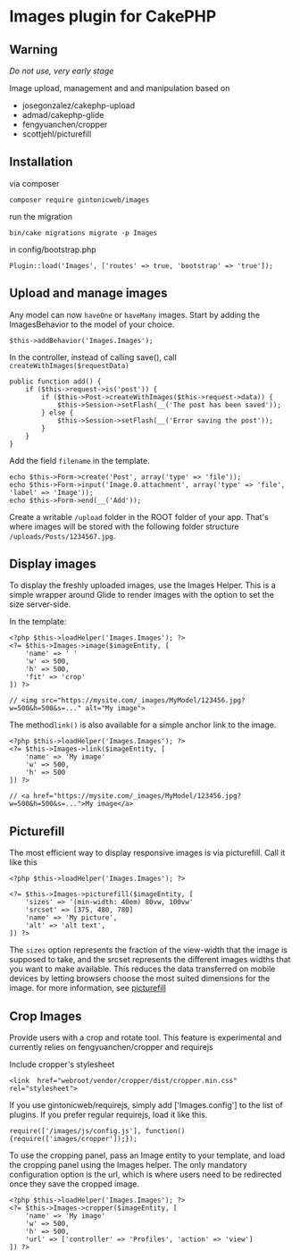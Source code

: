 # Images plugin for CakePHP

## Warning

*Do not use, very early stage*

Image upload, management and and manipulation based on
- josegonzalez/cakephp-upload
- admad/cakephp-glide
- fengyuanchen/cropper
- scottjehl/picturefill


## Installation

via composer
```
composer require gintonicweb/images
```

run the migration
```
bin/cake migrations migrate -p Images
```

in config/bootstrap.php
```
Plugin::load('Images', ['routes' => true, 'bootstrap' => 'true']);
```

## Upload and manage images

Any model can now ```haveOne``` or ```haveMany``` images. 
Start by adding the ImagesBehavior to the model of your choice.

```
$this->addBehavior('Images.Images');
```

In the controller, instead of calling save(), call ```createWithImages($requestData)```

```
public function add() {
    if ($this->request->is('post')) {
        if ($this->Post->createWithImages($this->request->data)) {
            $this->Session->setFlash(__('The post has been saved'));
        } else {
            $this->Session->setFlash(__('Error saving the post'));
        }
    }
}
```

Add the field ```filename``` in the template.

```
echo $this->Form->create('Post', array('type' => 'file'));
echo $this->Form->input('Image.0.attachment', array('type' => 'file', 'label' => 'Image'));
echo $this->Form->end(__('Add'));
```

Create a writable ```/upload``` folder in the ROOT folder of your app. That's 
where images will be stored with the following folder structure ```/uploads/Posts/1234567.jpg```.


## Display images

To display the freshly uploaded images, use the Images Helper. This is a simple
wrapper around Glide to render images with the option to set the size
server-side.


In the template:
```
<?php $this->loadHelper('Images.Images'); ?>
<?= $this->Images->image($imageEntity, [
    'name' => ' '
    'w' => 500,
    'h' => 500,
    'fit' => 'crop'
]) ?>

// <img src="https://mysite.com/_images/MyModel/123456.jpg?w=500&h=500&s=..." alt="My image">
```

The method```link()``` is also available for a simple anchor link to the image.
```
<?php $this->loadHelper('Images.Images'); ?>
<?= $this->Images->link($imageEntity, [
    'name' => 'My image'
    'w' => 500,
    'h' => 500
]) ?>

// <a href="https://mysite.com/_images/MyModel/123456.jpg?w=500&h=500&s=...">My image</a>
```


## Picturefill

The most efficient way to display responsive images is via picturefill. Call it
like this

```
<?php $this->loadHelper('Images.Images'); ?>

<?= $this->Images->picturefill($imageEntity, [
    'sizes' => '(min-width: 40em) 80vw, 100vw'
    'srcset' => [375, 480, 780]
    'name' => 'My picture',
    'alt' => 'alt text',
]) ?>
```

The ```sizes``` option represents the fraction of the view-width that the image
is supposed to take, and the srcset represents the different images widths that
you want to make available. This reduces the data transferred on mobile devices
by letting browsers choose the most suited dimensions for the image. for more
information, see [picturefill](https://scottjehl.github.io/picturefill/)

## Crop Images

Provide users with a crop and rotate tool. This feature is experimental and
currently relies on fengyuanchen/cropper and requirejs

Include cropper's stylesheet 
```
<link  href="webroot/vendor/cropper/dist/cropper.min.css" rel="stylesheet">
```

If you use gintonicweb/requirejs, simply add ['Images.config'] to the list of
plugins. If you prefer regular requirejs, load it like this.
```
require(['/images/js/config.js'], function(){require(['images/cropper']);});
```

To use the cropping panel, pass an Image entity to your template, and load the
cropping panel using the Images helper. The only mandatory configuration option
is the url, which is where users need to be redirected once they save the
cropped image.

```
<?php $this->loadHelper('Images.Images'); ?>
<?= $this->Images->cropper($imageEntity, [
    'name' => 'My image'
    'w' => 500,
    'h' => 500,
    'url' => ['controller' => 'Profiles', 'action' => 'view']
]) ?>
```
